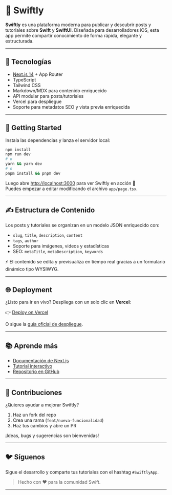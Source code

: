 # 🚀 Swiftly

**Swiftly** es una plataforma moderna para publicar y descubrir posts y tutoriales sobre **Swift** y **SwiftUI**. Diseñada para desarrolladores iOS, esta app permite compartir conocimiento de forma rápida, elegante y estructurada.

---

## 🧠 Tecnologías

-   [Next.js 14](https://nextjs.org/) + App Router
-   TypeScript
-   Tailwind CSS
-   Markdown/MDX para contenido enriquecido
-   API modular para posts/tutoriales
-   Vercel para despliegue
-   Soporte para metadatos SEO y vista previa enriquecida

---

## 🔧 Getting Started

Instala las dependencias y lanza el servidor local:

```bash
npm install
npm run dev
# o
yarn && yarn dev
# o
pnpm install && pnpm dev
```

Luego abre [http://localhost:3000](http://localhost:3000) para ver Swiftly en acción 🚀  
Puedes empezar a editar modificando el archivo `app/page.tsx`.

---

## ✍️ Estructura de Contenido

Los posts y tutoriales se organizan en un modelo JSON enriquecido con:

-   `slug`, `title`, `description`, `content`
-   `tags`, `author`
-   Soporte para imágenes, videos y estadísticas
-   SEO: `metaTitle`, `metaDescription`, `keywords`

⚡ El contenido se edita y previsualiza en tiempo real gracias a un formulario dinámico tipo WYSIWYG.

---

## 🌐 Deployment

¿Listo para ir en vivo? Despliega con un solo clic en **Vercel**:

👉 [Deploy on Vercel](https://vercel.com/new?utm_source=create-next-app&utm_medium=default-template&utm_campaign=create-next-app-readme)

O sigue la [guía oficial de despliegue](https://nextjs.org/docs/app/building-your-application/deploying).

---

## 📚 Aprende más

-   [Documentación de Next.js](https://nextjs.org/docs)
-   [Tutorial interactivo](https://nextjs.org/learn)
-   [Repositorio en GitHub](https://github.com/vercel/next.js)

---

## 🤝 Contribuciones

¿Quieres ayudar a mejorar Swiftly?

1. Haz un fork del repo
2. Crea una rama (`feat/nueva-funcionalidad`)
3. Haz tus cambios y abre un PR

¡Ideas, bugs y sugerencias son bienvenidas!

---

## 🐦 Síguenos

Sigue el desarrollo y comparte tus tutoriales con el hashtag `#SwiftlyApp`.

> Hecho con ❤️ para la comunidad Swift.

---

